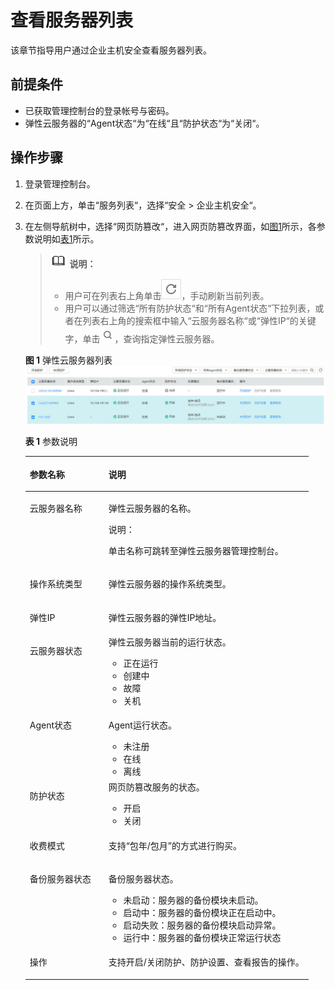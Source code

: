 # 查看服务器列表<a name="ZH-CN_TOPIC_0116058068"></a>

该章节指导用户通过企业主机安全查看服务器列表。

## 前提条件<a name="section2256777914731"></a>

-   已获取管理控制台的登录帐号与密码。
-   弹性云服务器的“Agent状态“为“在线“且“防护状态“为“关闭“。

## 操作步骤<a name="section3629932111819"></a>

1.  登录管理控制台。
2.  在页面上方，单击“服务列表“，选择“安全  \>  企业主机安全“。
3.  在左侧导航树中，选择“网页防篡改“，进入网页防篡改界面，如[图1](#fig4864925517049)所示，各参数说明如[表1](#table187436641759)所示。

    >![](public_sys-resources/icon-note.gif) **说明：**   
    >-   用户可在列表右上角单击![](figures/刷新图标.jpg)，手动刷新当前列表。  
    >-   用户可以通过筛选“所有防护状态“和“所有Agent状态“下拉列表，或者在列表右上角的搜索框中输入“云服务器名称“或“弹性IP“的关键字，单击![](figures/查找图标.jpg)，查询指定弹性云服务器。  

    **图 1**  弹性云服务器列表<a name="fig4864925517049"></a>  
    ![](figures/弹性云服务器列表.jpg "弹性云服务器列表")

    **表 1**  参数说明

    <a name="table187436641759"></a>
    <table><thead align="left"><tr id="row488638151759"><th class="cellrowborder" valign="top" width="27.79%" id="mcps1.2.3.1.1"><p id="p656549551759"><a name="p656549551759"></a><a name="p656549551759"></a>参数名称</p>
    </th>
    <th class="cellrowborder" valign="top" width="72.21%" id="mcps1.2.3.1.2"><p id="p164511021759"><a name="p164511021759"></a><a name="p164511021759"></a>说明</p>
    </th>
    </tr>
    </thead>
    <tbody><tr id="row574709231759"><td class="cellrowborder" valign="top" width="27.79%" headers="mcps1.2.3.1.1 "><p id="p25171519193136"><a name="p25171519193136"></a><a name="p25171519193136"></a>云服务器名称</p>
    </td>
    <td class="cellrowborder" valign="top" width="72.21%" headers="mcps1.2.3.1.2 "><p id="p3836138216755"><a name="p3836138216755"></a><a name="p3836138216755"></a>弹性云服务器的名称。</p>
    <div class="note" id="note292510391689"><a name="note292510391689"></a><a name="note292510391689"></a><span class="notetitle"> 说明： </span><div class="notebody"><p id="aa70e3c141c194337ae7119c64955c22f"><a name="aa70e3c141c194337ae7119c64955c22f"></a><a name="aa70e3c141c194337ae7119c64955c22f"></a>单击名称可跳转至弹性云服务器管理控制台。</p>
    </div></div>
    </td>
    </tr>
    <tr id="row2619130101913"><td class="cellrowborder" valign="top" width="27.79%" headers="mcps1.2.3.1.1 "><p id="p962043018191"><a name="p962043018191"></a><a name="p962043018191"></a>操作系统类型</p>
    </td>
    <td class="cellrowborder" valign="top" width="72.21%" headers="mcps1.2.3.1.2 "><p id="p1257691219202"><a name="p1257691219202"></a><a name="p1257691219202"></a>弹性云服务器的操作系统类型。</p>
    </td>
    </tr>
    <tr id="row395188111759"><td class="cellrowborder" valign="top" width="27.79%" headers="mcps1.2.3.1.1 "><p id="p20172772193135"><a name="p20172772193135"></a><a name="p20172772193135"></a>弹性IP</p>
    </td>
    <td class="cellrowborder" valign="top" width="72.21%" headers="mcps1.2.3.1.2 "><p id="p53531176193134"><a name="p53531176193134"></a><a name="p53531176193134"></a>弹性云服务器的弹性IP地址。</p>
    </td>
    </tr>
    <tr id="row92473131759"><td class="cellrowborder" valign="top" width="27.79%" headers="mcps1.2.3.1.1 "><p id="p58328322193126"><a name="p58328322193126"></a><a name="p58328322193126"></a>云服务器状态</p>
    </td>
    <td class="cellrowborder" valign="top" width="72.21%" headers="mcps1.2.3.1.2 "><div class="p" id="p13655103516276"><a name="p13655103516276"></a><a name="p13655103516276"></a>弹性云服务器当前的运行状态。<a name="ul41435861193126"></a><a name="ul41435861193126"></a><ul id="ul41435861193126"><li>正在运行</li><li>创建中</li><li>故障</li><li>关机</li></ul>
    </div>
    </td>
    </tr>
    <tr id="row593316331759"><td class="cellrowborder" valign="top" width="27.79%" headers="mcps1.2.3.1.1 "><p id="p7464826193126"><a name="p7464826193126"></a><a name="p7464826193126"></a>Agent状态</p>
    </td>
    <td class="cellrowborder" valign="top" width="72.21%" headers="mcps1.2.3.1.2 "><p id="p671176193126"><a name="p671176193126"></a><a name="p671176193126"></a>Agent运行状态。</p>
    <a name="ul17873111410289"></a><a name="ul17873111410289"></a><ul id="ul17873111410289"><li>未注册</li><li>在线</li><li>离线</li></ul>
    </td>
    </tr>
    <tr id="row245705641759"><td class="cellrowborder" valign="top" width="27.79%" headers="mcps1.2.3.1.1 "><p id="p59016215193126"><a name="p59016215193126"></a><a name="p59016215193126"></a>防护状态</p>
    </td>
    <td class="cellrowborder" valign="top" width="72.21%" headers="mcps1.2.3.1.2 "><div class="p" id="p14655435152714"><a name="p14655435152714"></a><a name="p14655435152714"></a>网页防篡改服务的状态。<a name="ul29268283174650"></a><a name="ul29268283174650"></a><ul id="ul29268283174650"><li>开启</li><li>关闭</li></ul>
    </div>
    </td>
    </tr>
    <tr id="row20428441393"><td class="cellrowborder" valign="top" width="27.79%" headers="mcps1.2.3.1.1 "><p id="p2042811414911"><a name="p2042811414911"></a><a name="p2042811414911"></a>收费模式</p>
    </td>
    <td class="cellrowborder" valign="top" width="72.21%" headers="mcps1.2.3.1.2 "><p id="p194281345911"><a name="p194281345911"></a><a name="p194281345911"></a>支持<span class="parmvalue" id="parmvalue67331341793"><a name="parmvalue67331341793"></a><a name="parmvalue67331341793"></a>“包年/包月”</span>的方式进行购买。</p>
    </td>
    </tr>
    <tr id="row68988250914"><td class="cellrowborder" valign="top" width="27.79%" headers="mcps1.2.3.1.1 "><p id="p1089819250917"><a name="p1089819250917"></a><a name="p1089819250917"></a>备份服务器状态</p>
    </td>
    <td class="cellrowborder" valign="top" width="72.21%" headers="mcps1.2.3.1.2 "><p id="p1689892513916"><a name="p1689892513916"></a><a name="p1689892513916"></a>备份服务器状态。</p>
    <a name="ul3570442131013"></a><a name="ul3570442131013"></a><ul id="ul3570442131013"><li>未启动：服务器的备份模块未启动。</li><li>启动中：服务器的备份模块正在启动中。</li><li>启动失败：服务器的备份模块启动异常。</li><li>运行中：服务器的备份模块正常运行状态</li></ul>
    </td>
    </tr>
    <tr id="row18756375216"><td class="cellrowborder" valign="top" width="27.79%" headers="mcps1.2.3.1.1 "><p id="p37561752115"><a name="p37561752115"></a><a name="p37561752115"></a>操作</p>
    </td>
    <td class="cellrowborder" valign="top" width="72.21%" headers="mcps1.2.3.1.2 "><p id="p177561762115"><a name="p177561762115"></a><a name="p177561762115"></a>支持开启/关闭防护、防护设置、查看报告的操作。</p>
    </td>
    </tr>
    </tbody>
    </table>


